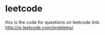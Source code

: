 leetcode
========
this is the code for questions on  leetcode 
link: http://oj.leetcode.com/problems/
